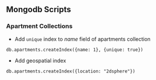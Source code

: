 ## Mongodb Scripts

### Apartment Collections

-   Add `unique` index to _name_ field of apartments collection

```
db.apartments.createIndex({name: 1}, {unique: true})
```

-   Add geospatial index

```
db.apartments.createIndex({location: "2dsphere"})
```
